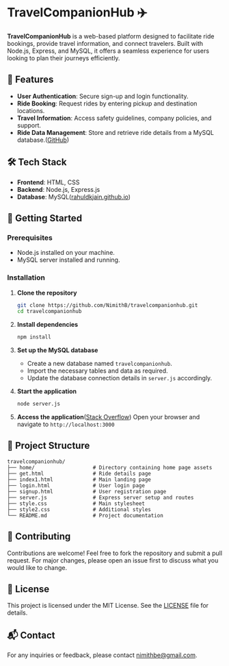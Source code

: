 

# TravelCompanionHub ✈️

**TravelCompanionHub** is a web-based platform designed to facilitate ride bookings, provide travel information, and connect travelers. Built with Node.js, Express, and MySQL, it offers a seamless experience for users looking to plan their journeys efficiently.

## 🌟 Features

* **User Authentication**: Secure sign-up and login functionality.
* **Ride Booking**: Request rides by entering pickup and destination locations.
* **Travel Information**: Access safety guidelines, company policies, and support.
* **Ride Data Management**: Store and retrieve ride details from a MySQL database.([GitHub][1])

## 🛠️ Tech Stack

* **Frontend**: HTML, CSS
* **Backend**: Node.js, Express.js
* **Database**: MySQL([rahuldkjain.github.io][2])

## 🚀 Getting Started

### Prerequisites

* Node.js installed on your machine.
* MySQL server installed and running.

### Installation

1. **Clone the repository**

   ```bash
   git clone https://github.com/NimithB/travelcompanionhub.git
   cd travelcompanionhub
   ```

2. **Install dependencies**

   ```bash
   npm install
   ```

3. **Set up the MySQL database**

   * Create a new database named `travelcompanionhub`.
   * Import the necessary tables and data as required.
   * Update the database connection details in `server.js` accordingly.

4. **Start the application**

   ```bash
   node server.js
   ```

5. **Access the application**([Stack Overflow][3])
   Open your browser and navigate to `http://localhost:3000`

## 📁 Project Structure

```plaintext
travelcompanionhub/
├── home/                   # Directory containing home page assets
├── get.html                # Ride details page
├── index1.html             # Main landing page
├── login.html              # User login page
├── signup.html             # User registration page
├── server.js               # Express server setup and routes
├── style.css               # Main stylesheet
├── style2.css              # Additional styles
└── README.md               # Project documentation
```



## 🤝 Contributing

Contributions are welcome! Feel free to fork the repository and submit a pull request. For major changes, please open an issue first to discuss what you would like to change.

## 📄 License

This project is licensed under the MIT License. See the [LICENSE](LICENSE) file for details.

## 📬 Contact

For any inquiries or feedback, please contact [nimithbe@gmail.com](mailto:nimithbe@gmail.com).



[1]: https://github.com/NimithB/travelcompanionhub?utm_source=chatgpt.com "NimithB/travelcompanionhub - GitHub"
[2]: https://rahuldkjain.github.io/gh-profile-readme-generator/?utm_source=chatgpt.com "GitHub Profile Readme Generator"
[3]: https://stackoverflow.com/questions/66374503/show-languages-with-github-readme-md-stats?utm_source=chatgpt.com "Show languages with GitHub README.md stats - Stack Overflow"
